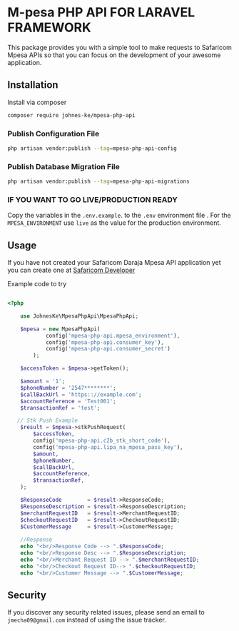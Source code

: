 # M-pesa PHP API FOR LARAVEL FRAMEWORK

This package provides you with a simple tool to make requests to Safaricom Mpesa APIs so that you can focus on the development of your awesome application.

## Installation

Install via composer

```bash
composer require johnes-ke/mpesa-php-api
```

### Publish Configuration File

```bash
php artisan vendor:publish --tag=mpesa-php-api-config
```

### Publish Database Migration File

```bash
php artisan vendor:publish --tag=mpesa-php-api-migrations
```

### IF YOU WANT TO GO LIVE/PRODUCTION READY

Copy the variables in the `.env.example`.  to the `.env` environment file .
For the `MPESA_ENVIRONMENT` use `live` as the value for the production environment.

## Usage

If you have not created your Safaricom Daraja Mpesa API application yet you can create one at [Safaricom Developer][link-safaricom-developer]

Example code to try

``` php

<?php

    use JohnesKe\MpesaPhpApi\MpesaPhpApi;

    $mpesa = new MpesaPhpApi(
            config('mpesa-php-api.mpesa_environment'),
            config('mpesa-php-api.consumer_key'),
            config('mpesa-php-api.consumer_secret')
        );

    $accessToken = $mpesa->getToken();

    $amount = '1';
    $phoneNumber = '2547********';
    $callBackUrl = 'https:://example.com';
    $accountReference = 'Test001';
    $transactionRef = 'test';

   // Stk Push Example
    $result = $mpesa->stkPushRequest(
        $accessToken,
        config('mpesa-php-api.c2b_stk_short_code'),
        config('mpesa-php-api.lipa_na_mpesa_pass_key'),
        $amount,
        $phoneNumber,
        $callBackUrl,
        $accountReference,
        $transactionRef,
    );

    $ResponseCode        = $result->ResponseCode;
    $ResponseDescription = $result->ResponseDescription;
    $merchantRequestID   = $result->MerchantRequestID;
    $checkoutRequestID   = $result->CheckoutRequestID;
    $CustomerMessage     = $result->CustomerMessage;
    
    //Response   
    echo "<br/>Response Code --> ".$ResponseCode;
    echo "<br/>Response Desc --> ".$ResponseDescription;
    echo "<br/>Merchant Request ID --> ".$merchantRequestID;
    echo "<br/>Checkout Request ID--> ".$checkoutRequestID;
    echo "<br/>Customer Message --> ".$CustomerMessage;

```

## Security

If you discover any security related issues, please send an email to `jmecha09@gmail.com`
instead of using the issue tracker.

[link-safaricom-developer]: https://developer.safaricom.co.ke/

